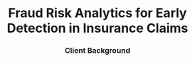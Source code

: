 <h1 align="center">Fraud Risk Analytics for Early Detection in Insurance Claims</h1>

<h3 align="center">Client Background</h3>
